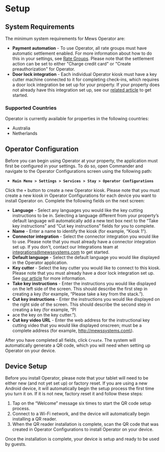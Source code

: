 # Setup

## System Requirements

The minimum system requirements for Mews Operator are: 

* **Payment automation** - To use Operator, all rate groups must have automatic settlement enabled. For more information about how to do this in your settings, see [Rate Groups](https://mews-systems.gitbook.io/guide/commander/settings/sales-settings/services/stay-services/rate-groups). Please note that the settlement action can be set to either "Charge credit card" or "Create preauthorization" for Operator.
* **Door lock integration** - Each individual Operator kiosk must have a key cutter machine connected to it for completing check-ins, which requires a door lock integration be set up for your property. If your property does not already have this integration set up, see our [related article](https://mews-systems.gitbook.io/guide/commander/settings/integrations/create-an-integration/facility-management/key-cutter-integration) to get started.

### Supported Countries

Operator is currently available for properties in the following countries:

* Australia
* Netherlands

## Operator Configuration

Before you can begin using Operator at your property, the application must first be configured in your settings. To do so, open Commander and navigate to the Operator Configurations screen using the following path:

* **`Main Menu > Settings > Services > Stay > Operator Configurations`**

Click the `+` button to create a new Operator kiosk. Please note that you must create a new kiosk in Operator Configurations for each device you want to install Operator on. Complete the following fields on the next screen:

* **Language** - Select any languages you would like the key cutting instructions to be in. Selecting a language different from your property’s default language will automatically add a new text box next to the “Take key instructions” and “Cut key instructions” fields for you to complete.    
* **Name** - Enter a name to identify the kiosk \(for example, “Kiosk 1”\).
* **Connector integration** - Select the connector integration you would like to use. Please note that you must already have a connector integration set up. If you don't, contact our Integrations team at  [integrations@mewssystems.com](mailto:integrations@mewssystems.com) to get started. 
* **Default language** - Select the default language you would like displayed in the Operator application.
* **Key cutter** - Select the key cutter you would like to connect to this kiosk. Please note that you must already have a door lock integration set up. See [our article](https://mews-systems.gitbook.io/guide/commander/settings/integrations/create-an-integration/facility-management/key-cutter-integration) for more information.
* **Take key instructions** - Enter the instructions you would like displayed on the left side of the screen. This should describe the first step in creating a key \(for example, “Please take a key from the stack.”\).
* **Cut key instructions** - Enter the instructions you would like displayed on the right side of the screen. This should describe the second step in creating a key \(for example, “Pl
* ace the key on the key cutter.”\).
* **Cut key video URL** - Enter the web address for the instructional key cutting video that you would like displayed onscreen; must be a complete address \(for example, http://mewssystems.com\).

After you have completed all fields, click `Create`. The system will automatically generate a QR code, which you will need when setting up Operator on your device.

## Device Setup

Before you install Operator, please note that your tablet will need to be either new \(and not yet set up\) or factory reset. If you are using a new Android device, it will automatically begin the setup process the first time you turn it on. If it is not new, factory reset it and follow these steps:

1. Tap on the “Welcome” message six times to start the QR code setup process.
2. Connect to a Wi-Fi network, and the device will automatically begin installing a QR reader.
3. When the QR reader installation is complete, scan the QR code that was created in Operator Configurations to install Operator on your device.

Once the installation is complete, your device is setup and ready to be used by guests.  


